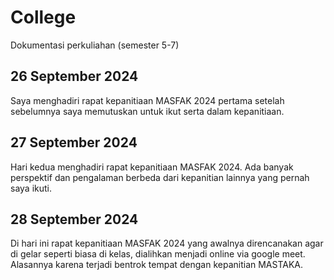 # College

Dokumentasi perkuliahan (semester 5-7)
## 26 September 2024  
Saya menghadiri rapat kepanitiaan MASFAK 2024 pertama setelah sebelumnya saya memutuskan untuk ikut serta dalam kepanitiaan.  
## 27 September 2024  
Hari kedua menghadiri rapat kepanitiaan MASFAK 2024. Ada banyak perspektif dan pengalaman berbeda dari kepanitian lainnya yang pernah saya ikuti.  
## 28 September 2024  
Di hari ini rapat kepanitiaan MASFAK 2024 yang awalnya direncanakan agar di gelar seperti biasa di kelas, dialihkan menjadi online via google meet. Alasannya karena terjadi bentrok tempat dengan kepanitian MASTAKA.
